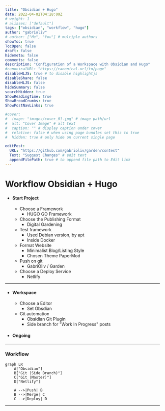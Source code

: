 ```yaml
---
title: "Obsidian + Hugo"
date: 2022-04-02T04:28:00Z
# weight: 1
# aliases: ["default"]
tags: ["obsidian", "workflow", "hugo"]
author: "gabrioliv"
# author: ["Me", "You"] # multiple authors
showToc: true
TocOpen: false
draft: false
hidemeta: false
comments: false
description: "Configuration of a Workspace with Obsidian and Hugo"
#canonicalURL: "https://canonical.url/to/page"
disableHLJS: true # to disable highlightjs
disableShare: false
disableHLJS: false
hideSummary: false
searchHidden: true
ShowReadingTime: true
ShowBreadCrumbs: true
ShowPostNavLinks: true

#cover:
#  image: "images/cover_01.jpg" # image path/url
#  alt: "Cover Image" # alt text
#  caption: "" # display caption under cover
#  relative: false # when using page bundles set this to true
#  hidden: true # only hide on current single page

editPost:
  URL: "https://github.com/gabrioliv/garden/contest"
  Text: "Suggest Changes" # edit text
  appendFilePath: true # to append file path to Edit link
---
```


# Workflow Obsidian + Hugo

- #### Start Project
	- Choose a Framework
		- HUGO GO Framework
	- Choose the Publishing Format
		- Digital Gardening
	- Test framework
		- Used Debian version, by apt
		- Inside Docker
	- Format Website
		- Minimalist Blog/Listing Style
		- Chosen Theme PaperMod
	- Push on git
		- GabriOliv / Garden
	- Choose a Deploy Service
		- Netlify

---

- #### Workspace
	- Choose a Editor
		- Set Obsdian 
	- Git automation
		- Obsidian Git Plugin
		- Side branch for "Work In Progress" posts

- #### Ongoing 

---

### Workflow
```mermaid
graph LR
	A["Obsidian"]
	B["Git (Side Branch)"]
	C["Git (Master)"]
	D["Netlify"]

	A -->|Push| B
	B -->|Merge| C
	C -->|Deploy| D
```

---